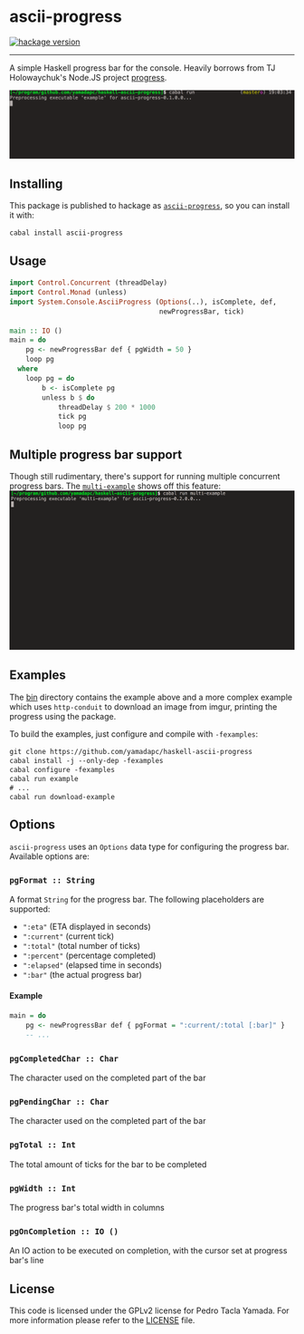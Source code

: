 ascii-progress
==============
[![hackage version](https://img.shields.io/hackage/v/ascii-progress.svg)](http://hackage.haskell.org/package/ascii-progress)
- - -
A simple Haskell progress bar for the console. Heavily borrows from TJ
Holowaychuk's Node.JS project [progress](https://github.com/tj/node-progress).

![demo](/demo.gif)

## Installing
This package is published to hackage as
[`ascii-progress`](http://hackage.haskell.org/package/ascii-progress), so you
can install it with:

```
cabal install ascii-progress
```

## Usage
```haskell
import Control.Concurrent (threadDelay)
import Control.Monad (unless)
import System.Console.AsciiProgress (Options(..), isComplete, def,
                                     newProgressBar, tick)

main :: IO ()
main = do
    pg <- newProgressBar def { pgWidth = 50 }
    loop pg
  where
    loop pg = do
        b <- isComplete pg
        unless b $ do
            threadDelay $ 200 * 1000
            tick pg
            loop pg
```

## Multiple progress bar support
Though still rudimentary, there's support for running multiple concurrent
progress bars. The [`multi-example`](/bin/MultiExample.hs) shows off this
feature:
![demo-multi](/demo-multi.gif)

## Examples
The [bin](/bin) directory contains the example above and a more complex example
which uses `http-conduit` to download an image from imgur, printing the
progress using the package.

To build the examples, just configure and compile with `-fexamples`:
```
git clone https://github.com/yamadapc/haskell-ascii-progress
cabal install -j --only-dep -fexamples
cabal configure -fexamples
cabal run example
# ...
cabal run download-example
```

## Options
`ascii-progress` uses an `Options` data type for configuring the progress bar.
Available options are:
### `pgFormat :: String`
A format `String` for the progress bar. The following placeholders are
supported:
- `":eta"` (ETA displayed in seconds)
- `":current"` (current tick)
- `":total"` (total number of ticks)
- `":percent"` (percentage completed)
- `":elapsed"` (elapsed time in seconds)
- `":bar"` (the actual progress bar)

#### Example
```haskell
main = do
    pg <- newProgressBar def { pgFormat = ":current/:total [:bar]" }
    -- ...
```

### `pgCompletedChar :: Char`
The character used on the completed part of the bar

### `pgPendingChar :: Char`
The character used on the completed part of the bar

### `pgTotal :: Int`
The total amount of ticks for the bar to be completed

### `pgWidth :: Int`
The progress bar's total width in columns

### `pgOnCompletion :: IO ()`
An IO action to be executed on completion, with the cursor set at progress
bar's line

## License
This code is licensed under the GPLv2 license for Pedro Tacla Yamada. For more
information please refer to the [LICENSE](/LICENSE) file.
